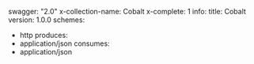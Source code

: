 swagger: "2.0"
x-collection-name: Cobalt
x-complete: 1
info:
  title: Cobalt
  version: 1.0.0
schemes:
- http
produces:
- application/json
consumes:
- application/json